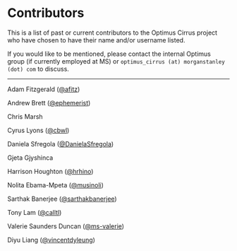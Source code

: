 # Contributors
This is a list of past or current contributors to the Optimus Cirrus project who have chosen to have their name and/or username listed. 

If you would like to be mentioned, please contact the internal Optimus group (if currently employed at MS) or `optimus_cirrus (at) morganstanley (dot) com` to discuss. 

---

Adam Fitzgerald ([@afitz](http://github.com/afitz))

Andrew Brett ([@ephemerist](http://github.com/ephemerist))

Chris Marsh

Cyrus Lyons ([@cbwl](http://github.com/cbwl))

Daniela Sfregola ([@DanielaSfregola](http://github.com/DanielaSfregola))

Gjeta Gjyshinca

Harrison Houghton ([@hrhino](http://github.com/hrhino))

Nolita Ebama-Mpeta ([@musinoli](http://github.com/musinoli))

Sarthak Banerjee ([@sarthakbanerjee](http://github.com/sarthakbanerjee))

Tony Lam ([@calltl](http://github.com/calltl))

Valerie Saunders Duncan ([@ms-valerie](http://github.com/ms-valerie))

Diyu Liang ([@vincentdyleung](http://github.com/vincentdyleung))
